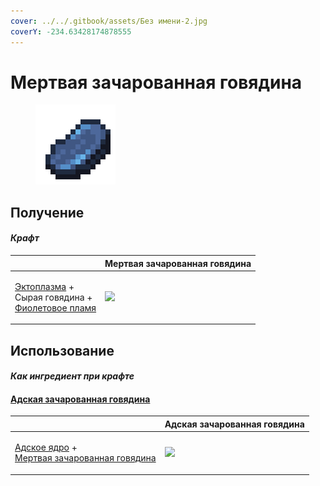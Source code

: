 ```yaml
---
cover: ../../.gitbook/assets/Без имени-2.jpg
coverY: -234.63428174878555
---
```


# Мертвая зачарованная говядина

<figure><img src="../../.gitbook/assets/gobber2_gooey_beef_128.png" alt=""><figcaption></figcaption></figure>

## Получение

#### _Крафт_

|                                                                                                                      | Мертвая зачарованная говядина                       |
| -------------------------------------------------------------------------------------------------------------------- | --------------------------------------------------- |
| <p><a href="ectoplasm.md">Эктоплазма</a> +<br>Сырая говядина +<br><a href="purple_blaze.md">Фиолетовое пламя</a></p> | ![](../../.gitbook/assets/gobber2\_gooey\_beef.png) |

## Использование

#### _Как ингредиент при крафте_

#### [Адская зачарованная говядина](gobber2\_gooey\_beef\_nether.md)

|                                                                                                                               | Адская зачарованная говядина                                |
| ----------------------------------------------------------------------------------------------------------------------------- | ----------------------------------------------------------- |
| <p><a href="gobber2_goo_nether.md">Адское ядро</a> +<br><a href="gobber2_gooey_beef.md">Мертвая зачарованная говядина</a></p> | ![](../../.gitbook/assets/gobber2\_gooey\_beef\_nether.png) |
